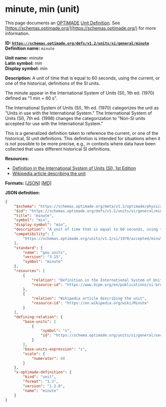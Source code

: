 # minute, min (unit)

This page documents an [OPTIMADE](https://www.optimade.org/) [Unit Definition](https://schemas.optimade.org/#definitions). See [https://schemas.optimade.org/](https://schemas.optimade.org/) for more information.

**ID: [`https://schemas.optimade.org/defs/v1.2/units/si/general/minute`](https://schemas.optimade.org/defs/v1.2/units/si/general/minute)**  
**Definition name:** `minute`

**Unit name:** minute  
**Latin symbol:** min  
**Display symbol:** min  
  
**Description:** A unit of time that is equal to 60 seconds, using the current, or one of the historical, definitions of the SI units.

The minute appear in the International System of Units (SI), 1th ed. (1970) defined as "1 min = 60 s".

The International System of Units (SI), 1th ed. (1970) categorizes the unit as "Units in use with the International System."
The International System of Units (SI), 7th ed. (1998) changes the categorization to "Non-SI units accepted for use with the International System."

This is a generalized definition taken to reference the current, or one of the historical, SI unit definitions.
This definition is intended for situations when it is not possible to be more precise, e.g., in contexts where data have been collected that uses different historical SI definitions.

**Resources:**

- [Definition in the International System of Units (SI), 1st Edition](https://www.bipm.org/en/publications/si-brochure)
- [Wikipedia article describing the unit](https://en.wikipedia.org/wiki/Minute)


**Formats:** [[JSON](minute.json)] [[MD](minute.md)]

**JSON definition:**

``` json
{
    "$schema": "https://schemas.optimade.org/meta/v1.2/optimade/physical_unit_definition.md",
    "$id": "https://schemas.optimade.org/defs/v1.2/units/si/general/minute",
    "title": "minute",
    "symbol": "min",
    "display-symbol": "min",
    "description": "A unit of time that is equal to 60 seconds, using the current, or one of the historical, definitions of the SI units.\n\nThe minute appear in the International System of Units (SI), 1th ed. (1970) defined as \"1 min = 60 s\".\n\nThe International System of Units (SI), 1th ed. (1970) categorizes the unit as \"Units in use with the International System.\"\nThe International System of Units (SI), 7th ed. (1998) changes the categorization to \"Non-SI units accepted for use with the International System.\"\n\nThis is a generalized definition taken to reference the current, or one of the historical, SI unit definitions.\nThis definition is intended for situations when it is not possible to be more precise, e.g., in contexts where data have been collected that uses different historical SI definitions.",
    "compatibility": [
        "https://schemas.optimade.org/units/v1.2/si/1970/accepted/minute"
    ],
    "standard": {
        "name": "gnu units",
        "version": "3.15",
        "symbol": "minute"
    },
    "resources": [
        {
            "relation": "Definition in the International System of Units (SI), 1st Edition",
            "resource-id": "https://www.bipm.org/en/publications/si-brochure"
        },
        {
            "relation": "Wikipedia article describing the unit",
            "resource-id": "https://en.wikipedia.org/wiki/Minute"
        }
    ],
    "defining-relation": {
        "base-units": [
            {
                "symbol": "s",
                "id": "https://schema.optimade.org/units/si/general/second"
            }
        ],
        "base-units-expression": "s",
        "scale": {
            "numerator": 60
        }
    },
    "x-optimade-definition": {
        "kind": "unit",
        "format": "1.2",
        "version": "1.2.0",
        "name": "minute"
    }
}
```